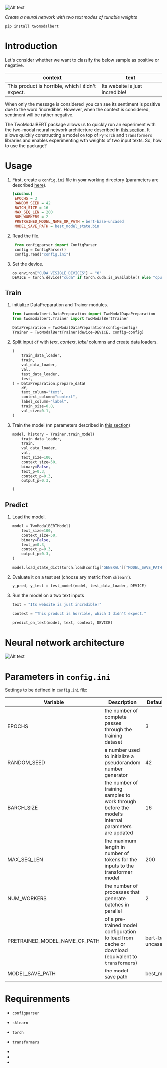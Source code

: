 ![Alt text](https://github.com/zuzadeu/twomodalbert/blob/develop/images/2022-11-09-19-01-23-image.png)

*Create a neural network with two text modes of tunable weights*

`pip install twomodalbert`

# Introduction

Let's consider whether we want to classify the below sample as positive or negative.

| context                                          | text                            |
| ------------------------------------------------ | ------------------------------- |
| This product is horrible, which I didn't expect. | Its website is just incredible! |

When only the message is considered, you can see its sentiment is positive due to the word 'incredible'. However, when the context is considered, sentiment will be rather negative.

The TwoModalBERT package allows us to quickly run an experiment with the two-modal neural network architecture described in [this section](https://github.com/zuzadeu/twomodalbert#neural-network-architecture). It allows quickly constructing a model on top of `PyTorch` and `transformers` libraries and enables experimenting with weights of two input texts. So, how to use the package?

# Usage

1. First, create a `config.ini` file in your working directory (parameters are described [here](https://github.com/zuzadeu/twomodalbert#parameters-in-configini)). 
   
   ```ini
   [GENERAL]
    EPOCHS = 3
    RANDOM_SEED = 42
    BATCH_SIZE = 16
    MAX_SEQ_LEN = 200
    NUM_WORKERS = 2
    PRETRAINED_MODEL_NAME_OR_PATH = bert-base-uncased
    MODEL_SAVE_PATH = best_model_state.bin
   ```

2. Read the file.
   
   ```python
    from configparser import ConfigParser
    config = ConfigParser()
    config.read("config.ini")
   ```

3. Set the device.
   
   ```python
   os.environ["CUDA_VISIBLE_DEVICES"] = "0"
   DEVICE = torch.device("cuda" if torch.cuda.is_available() else "cpu")
   ```

## Train

1. initialize  DataPreparation and Trainer modules.
   
   ```python
   from twomodalbert.DataPreparation import TwoModalDapaPreparation
   from twomodalbert.Trainer import TwoModalBertTrainer
   
   DataPreparation = TwoModalDataPreparation(config=config)
   Trainer = TwoModalBertTrainer(device=DEVICE, config=config)
   ```

2. Split input `df`  with *text*, *context*, *label* columns and create data loaders.
   
   ```python
   (
       train_data_loader,
       train,
       val_data_loader,
       val,
       test_data_loader,
       test,
   ) = DataPreparation.prepare_data(
       df,
       text_column="text",
       context_column="context",
       label_column="label",
       train_size=0.8,
       val_size=0.1,
   )
   ```

3. Train the model (nn parameters described in [this section](https://github.com/zuzadeu/twomodalbert#neural-network-architecture))
   
   ```python
   model, history = Trainer.train_model(
       train_data_loader,
       train,
       val_data_loader,
       val,
       text_size=100,
       context_size=50,
       binary=False,
       text_p=0.3,
       context_p=0.3,
       output_p=0.3,
   
   )
   ```

## Predict

1. Load the model.
   
   ```python
   model = TwoModalBERTModel(
       text_size=100,
       context_size=50,
       binary=False,
       text_p=0.3,
       context_p=0.3,
       output_p=0.3,
   )
   
   model.load_state_dict(torch.load(config["GENERAL"]["MODEL_SAVE_PATH"]))
   ```

2. Evaluate it on a test set (choose any metric from `sklearn`).
   
   ```python
   y_pred, y_test = test_model(model, test_data_loader, DEVICE)
   ```

3. Run the model on a two text inputs
   
   ```python
   text = "Its website is just incredible!"
   
   context = "This product is horrible, which I didn't expect."
   
   predict_on_text(model, text, context, DEVICE)
   ```

# Neural network architecture

![Alt text](https://github.com/zuzadeu/twomodalbert/blob/develop/images/2022-11-01-17-55-38-image.png)

# Parameters in `config.ini`

Settings to be defined in `config.ini` file:

| Variable                      | Description                                                                                        | Default Value     |
| ----------------------------- | -------------------------------------------------------------------------------------------------- | ----------------- |
| EPOCHS                        | the number of complete passes through the training dataset                                         | 3                 |
| RANDOM_SEED                   | a number used to initialize a pseudorandom number generator                                        | 42                |
| BARCH_SIZE                    | the number of training samples to work through before the model’s internal parameters are updated  | 16                |
| MAX_SEQ_LEN                   | the maximum length in number of tokens for the inputs to the transformer model                     | 200               |
| NUM_WORKERS                   | the number of processes that generate batches in parallel                                          | 2                 |
| PRETRAINED_MODEL_NAME_OR_PATH | of a pre-trained model configuration to load from cache or download (equivalent to `transformers`) | bert-base-uncased |
| MODEL_SAVE_PATH               | the model save path                                                                                | best_model.bin    |

# Requirenments

- `configparser`

- `sklearn`

- `torch`

- `transformers`

- 

- 

- 


